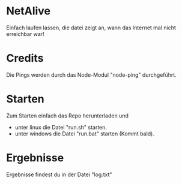 # NetAlive
Einfach laufen lassen, die datei zeigt an, wann das Internet mal nicht erreichbar war!

# Credits
Die Pings werden durch das Node-Modul "node-ping" durchgeführt.

# Starten
Zum Starten einfach das Repo herunterladen und 
- unter linux die Datei "run.sh" starten.
- unter windows die Datei "run.bat" starten (Kommt bald).

# Ergebnisse
Ergebnisse findest du in der Datei "log.txt"
